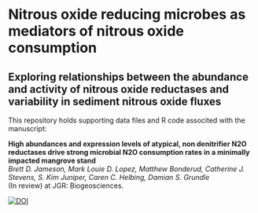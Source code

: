 # Nitrous oxide reducing microbes as mediators of nitrous oxide consumption
## Exploring relationships between the abundance and activity of nitrous oxide reductases and variability in sediment nitrous oxide fluxes
This repository holds supporting data files and R code associted with the manuscript:

**High abundances and expression levels of atypical, non denitrifier N2O reductases drive strong microbial N2O consumption rates in a minimally impacted mangrove stand**    
*Brett D. Jameson, Mark Louie D. Lopez, Matthew Bonderud, Catherine J. Stevens, S. Kim Juniper, Caren C. Helbing, Damian S. Grundle*    
(In review) at JGR: Biogeosciences.

[![DOI](https://zenodo.org/badge/692865420.svg)](https://zenodo.org/doi/10.5281/zenodo.10602334)
